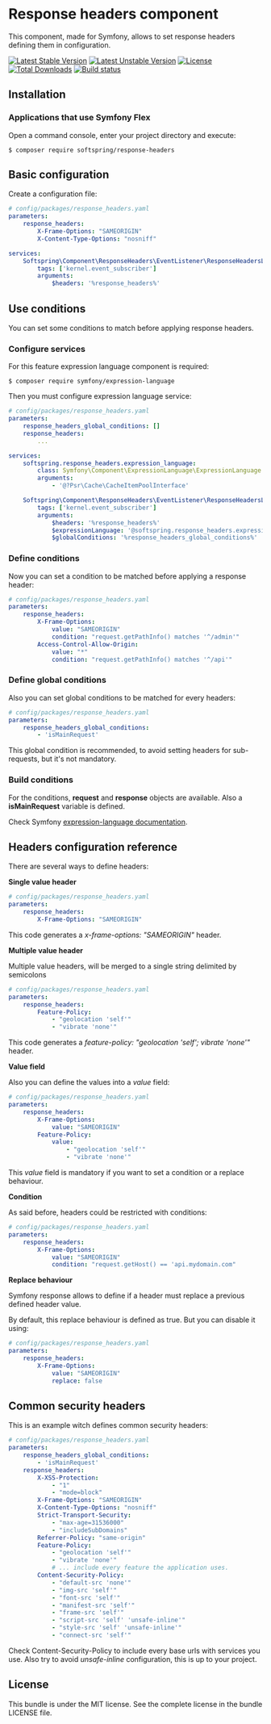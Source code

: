 # Response headers component

This component, made for Symfony, allows to set response headers defining them in configuration.

[![Latest Stable Version](https://poser.pugx.org/softspring/response-headers/v/stable.svg)](https://packagist.org/packages/softspring/response-headers)
[![Latest Unstable Version](https://poser.pugx.org/softspring/response-headers/v/unstable.svg)](https://packagist.org/packages/softspring/response-headers)
[![License](https://poser.pugx.org/softspring/response-headers/license.svg)](https://packagist.org/packages/softspring/response-headers)
[![Total Downloads](https://poser.pugx.org/softspring/response-headers/downloads)](https://packagist.org/packages/softspring/response-headers)
[![Build status](https://github.com/softspring/response-headers/actions/workflows/php.yml/badge.svg?branch=5.0)](https://github.com/softspring/response-headers/actions/workflows/php.yml)

## Installation

### Applications that use Symfony Flex

Open a command console, enter your project directory and execute:

```console
$ composer require softspring/response-headers
```

## Basic configuration

Create a configuration file:

```yaml
# config/packages/response_headers.yaml
parameters:
    response_headers:
        X-Frame-Options: "SAMEORIGIN"
        X-Content-Type-Options: "nosniff"

services:
    Softspring\Component\ResponseHeaders\EventListener\ResponseHeadersListener:
        tags: ['kernel.event_subscriber']
        arguments:
            $headers: '%response_headers%'
```

## Use conditions 

You can set some conditions to match before applying response headers.

### Configure services

For this feature expression language component is required:

```console
$ composer require symfony/expression-language
```

Then you must configure expression language service:

```yaml
# config/packages/response_headers.yaml
parameters:
    response_headers_global_conditions: []
    response_headers:
        ...

services:
    softspring.response_headers.expression_language:
        class: Symfony\Component\ExpressionLanguage\ExpressionLanguage
        arguments:
            - '@?Psr\Cache\CacheItemPoolInterface'

    Softspring\Component\ResponseHeaders\EventListener\ResponseHeadersListener:
        tags: ['kernel.event_subscriber']
        arguments:
            $headers: '%response_headers%'
            $expressionLanguage: '@softspring.response_headers.expression_language'
            $globalConditions: '%response_headers_global_conditions%'
```

### Define conditions

Now you can set a condition to be matched before applying a response header:

```yaml
# config/packages/response_headers.yaml
parameters:
    response_headers:
        X-Frame-Options: 
            value: "SAMEORIGIN"
            condition: "request.getPathInfo() matches '^/admin'"
        Access-Control-Allow-Origin:
            value: "*"
            condition: "request.getPathInfo() matches '^/api'"
```

### Define global conditions

Also you can set global conditions to be matched for every headers:

```yaml
# config/packages/response_headers.yaml
parameters:
    response_headers_global_conditions:
        - 'isMainRequest'
```

This global condition is recommended, to avoid setting headers for sub-requests, but it's not mandatory.

### Build conditions

For the conditions, **request** and **response** objects are available. Also a **isMainRequest** variable is defined.

Check Symfony [expression-language documentation](https://symfony.com/doc/current/components/expression_language/syntax.html).

## Headers configuration reference

There are several ways to define headers:

**Single value header**

```yaml
# config/packages/response_headers.yaml
parameters:
    response_headers:
        X-Frame-Options: "SAMEORIGIN" 
```

This code generates a *x-frame-options: "SAMEORIGIN"* header.

**Multiple value header**

Multiple value headers, will be merged to a single string delimited by semicolons

```yaml
# config/packages/response_headers.yaml
parameters:
    response_headers:
        Feature-Policy:
            - "geolocation 'self'"
            - "vibrate 'none'" 
```

This code generates a *feature-policy: "geolocation 'self'; vibrate 'none'"* header.

**Value field**

Also you can define the values into a *value* field:

```yaml
# config/packages/response_headers.yaml
parameters:
    response_headers:
        X-Frame-Options: 
            value: "SAMEORIGIN" 
        Feature-Policy:
            value:
                - "geolocation 'self'"
                - "vibrate 'none'" 
```

This *value* field is mandatory if you want to set a condition or a replace behaviour.

**Condition**

As said before, headers could be restricted with conditions:

```yaml
# config/packages/response_headers.yaml
parameters:
    response_headers:
        X-Frame-Options: 
            value: "SAMEORIGIN"
            condition: "request.getHost() == 'api.mydomain.com"
```

**Replace behaviour**

Symfony response allows to define if a header must replace a previous defined header value. 

By default, this replace behaviour is defined as true. But you can disable it using:

```yaml
# config/packages/response_headers.yaml
parameters:
    response_headers:
        X-Frame-Options: 
            value: "SAMEORIGIN"
            replace: false
```

## Common security headers

This is an example witch defines common security headers:

```yaml
# config/packages/response_headers.yaml
parameters:
    response_headers_global_conditions:
        - 'isMainRequest'
    response_headers:
        X-XSS-Protection:
            - "1"
            - "mode=block"
        X-Frame-Options: "SAMEORIGIN"
        X-Content-Type-Options: "nosniff"
        Strict-Transport-Security:
            - "max-age=31536000"
            - "includeSubDomains"
        Referrer-Policy: "same-origin"
        Feature-Policy:
            - "geolocation 'self'"
            - "vibrate 'none'"
            # ... include every feature the application uses.
        Content-Security-Policy:
            - "default-src 'none'"
            - "img-src 'self'"
            - "font-src 'self'"
            - "manifest-src 'self'"
            - "frame-src 'self'"
            - "script-src 'self' 'unsafe-inline'"
            - "style-src 'self' 'unsafe-inline'"
            - "connect-src 'self'"
```

Check Content-Security-Policy to include every base urls with services you use. Also try to avoid *unsafe-inline* configuration, this is up to your project. 

## License

This bundle is under the MIT license. See the complete license in the bundle LICENSE file.
